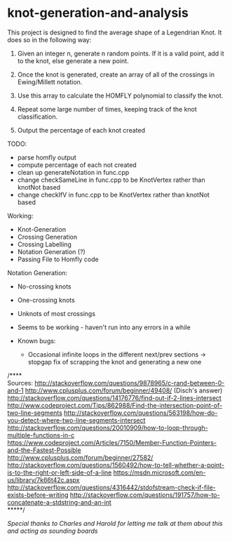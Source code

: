  # knot-generation-and-analysis

This project is designed to find the average shape of a Legendrian Knot. It does so in the following way:

1) Given an integer n, generate n random points. If it is a valid point, add it to the knot, else generate a new point.

2) Once the knot is generated, create an array of all of the crossings in Ewing/Millett notation.

3) Use this array to calculate the HOMFLY polynomial to classify the knot.

4) Repeat some large number of times, keeping track of the knot classification.

5) Output the percentage of each knot created

TODO:
- parse homfly output
- compute percentage of each not created
- clean up generateNotation in func.cpp
- change checkSameLine in func.cpp to be KnotVertex rather than knotNot based
- change checkIfV in func.cpp to be KnotVertex rather than knotNot based

Working:
- Knot-Generation
- Crossing Generation
- Crossing Labelling
- Notation Generation (?)
- Passing File to Homfly code


Notation Generation:
- No-crossing knots
- One-crossing knots
- Unknots of most crossings
- Seems to be working - haven't run into any errors in a while  

- Known bugs:
  - Occasional infinite loops in the different next/prev sections -> stopgap fix of scrapping the knot and generating a new one

/****  
Sources:
http://stackoverflow.com/questions/9878965/c-rand-between-0-and-1
http://www.cplusplus.com/forum/beginner/49408/ (Disch's answer)
http://stackoverflow.com/questions/14176776/find-out-if-2-lines-intersect
http://www.codeproject.com/Tips/862988/Find-the-intersection-point-of-two-line-segments
http://stackoverflow.com/questions/563198/how-do-you-detect-where-two-line-segments-intersect
http://stackoverflow.com/questions/20010909/how-to-loop-through-multiple-functions-in-c
https://www.codeproject.com/Articles/7150/Member-Function-Pointers-and-the-Fastest-Possible
http://www.cplusplus.com/forum/beginner/27582/
http://stackoverflow.com/questions/1560492/how-to-tell-whether-a-point-is-to-the-right-or-left-side-of-a-line
https://msdn.microsoft.com/en-us/library/7k66t42c.aspx
http://stackoverflow.com/questions/4316442/stdofstream-check-if-file-exists-before-writing
http://stackoverflow.com/questions/191757/how-to-concatenate-a-stdstring-and-an-int  
*****/

*Special thanks to Charles and Harold for letting me talk at them about this and acting as sounding boards*
